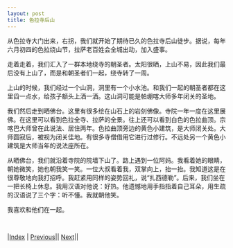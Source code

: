 ```yaml
---
layout: post
title: 色拉寺后山
---
```


从色拉寺大门出来，右拐，我们就开始了期待已久的色拉寺后山徒步。据说，每年六月初四的色拉绕山节，拉萨老百姓会全城出动，加入盛事。

走着走着，我们汇入了一群本地绕寺的朝圣者。太阳很晒，上山不易，因此我们最后没有上山了，而是和朝圣者们一起，绕寺转了一周。

上山的时候，我们经过一个山洞，洞里有一个小水池。和我们一起的朝圣者都在这里舀一点水，给孩子额头上洒一洒。这山洞可能是帕绷喀大师多年闭关的圣地。

我们然后走到晒佛台。这里有很多绘在山石上的岩刻佛像。寺院一年一度在这里展佛。在这里可以看到色拉全寺、拉萨的全景。往上还可以看到白色的色拉曲顶。宗喀巴大师曾在此说法、居住两年。色拉曲顶旁边的黄色小建筑，是大师闭关处。大师圆寂后，被视为闭关佳地。有很多寺僧借用它进行过修行。不远处另一个黄色小建筑是大师当年的说法座所在。

从晒佛台，我们就沿着寺院的院墙下山了。路上遇到一位阿妈。我看着她的眼睛，朝她微笑，她也朝我笑一笑。一位大叔看着我，双掌向上，抬一抬。我知道这是在很尊敬地向我打招呼。我赶紧用同样的姿势回礼，说“扎西德勒”。后来，我们坐在一把长椅上休息。我用汉语对他说：好热。他遗憾地用手指指着自己耳朵，用生疏的汉语说了三个字：听不懂。我就朝他笑。

我喜欢和他们在一起。

<br/>

|[Index](../) | [Previous](34-songjin)|| [Next](../5-linzhi/51-linzhi)||

